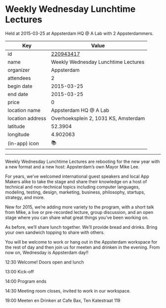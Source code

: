 # Weekly Wednesday Lunchtime Lectures
Held at 2015-03-25 at Appsterdam HQ @ A Lab with 2 Appsterdammers.
        
|Key|Value
|---|---|
|id|[220943417](https://www.meetup.com/appsterdam/events/220943417/)|
|name|Weekly Wednesday Lunchtime Lectures|
|organizer|Appsterdam|
|attendees|2|
|begin date|2015-03-25|
|end date|2015-03-25|
|price|0|
|location name|Appsterdam HQ @ A Lab|
|location address|Overhoeksplein 2, 1031 KS, Amsterdam|
|latitude|52.3904|
|longitude|4.902063|
|(in-app) icon|📚|

---

Weekly Wednesday Lunchtime Lectures are rebooting for the new year with a new format and a new host: Appsterdam’s own Mayor Mike Lee.

For years, we’ve welcomed international guest speakers and local App Makers alike to take the stage and share their knowledge on a host of technical and non-technical topics including computer languages, modeling, testing, design, marketing, business, philosophy, startups, strategy, and more.

New for 2015, we’re adding more variety to the program, with a short talk from Mike, a live or pre-recorded lecture, group discussion, and an open stage where you can share what great things you’ve been working on.

As before, we’ll share lunch together. We’ll provide bread and drinks. Bring your own sandwich topping to share with others.

You will be welcome to work or hang out in the Appsterdam workspace for the rest of day and then join us for meeten and drinken in the evening. From now on, Wednesday is Appsterdam day!! 

12:30 Welcome! Doors open and lunch

13:00 Kick-off

14:00 Program ends

14:30 Meeting room closes, invited to work in our workspace.

19:00 Meeten en Drinken at Cafe Bax, Ten Katestraat 119



